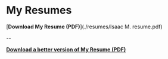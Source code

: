 # My Resumes

[**Download My Resume (PDF)**](./resumes/Isaac M. resume.pdf)

--

[**Download a better version of My Resume (PDF)**](./resumes/Updated%20Resume.pdf)